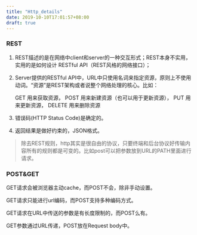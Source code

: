 ```yaml
---
title: "Http_details"
date: 2019-10-10T17:01:57+08:00
draft: true
---
```


### REST

1. REST描述的是在网络中client和server的一种交互形式；REST本身不实用，实用的是如何设计 RESTful API（REST风格的网络接口）；

2. Server提供的RESTful API中，URL中只使用名词来指定资源，原则上不使用动词。“资源”是REST架构或者说整个网络处理的核心。比如：

   GET 用来获取资源，
   POST 用来新建资源（也可以用于更新资源），
   PUT 用来更新资源，
   DELETE 用来删除资源

3. 错误码(HTTP Status Code)是确定的。
4. 返回结果是做好约束的，JSON格式。

> 除去REST规则，http其实是很自由的协议，只要终端和后台协议好传输内容所有的规则都是可变的。比如post可以把参数放到URL的PATH里面进行请求。

### POST&GET

GET请求会被浏览器主动cache，而POST不会，除非手动设置。

GET请求只能进行url编码，而POST支持多种编码方式。

GET请求在URL中传送的参数是有长度限制的，而POST么有。

GET参数通过URL传递，POST放在Request body中。